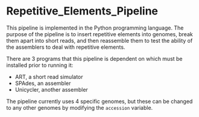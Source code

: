 # Repetitive_Elements_Pipeline
This pipeline is implemented in the Python programming language. The purpose of the pipeline is to insert repetitive elements into genomes, break them apart into short reads, and then reassemble them to test the ability of the assemblers to deal with repetitive elements. 

There are 3 programs that this pipeline is dependent on which must be installed prior to running it:
* ART, a short read simulator
* SPAdes, an assembler
* Unicycler, another assembler

The pipeline currently uses 4 specific genomes, but these can be changed to any other genomes by modifying the `accession` variable. 
